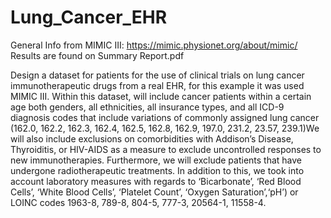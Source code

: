 # Lung_Cancer_EHR

General Info from MIMIC III: https://mimic.physionet.org/about/mimic/
Results are found on Summary Report.pdf

Design a dataset for patients for the use of clinical trials on lung cancer immunotherapeutic drugs from a real EHR, for this example it was used MIMIC III. Within this dataset,  will include cancer patients within a certain age both genders, all ethnicities, all insurance types, and all ICD-9 diagnosis codes that include variations of commonly assigned lung cancer (162.0, 162.2, 162.3, 162.4, 162.5, 162.8, 162.9, 197.0, 231.2, 23.57, 239.1)We will also include exclusions on comorbidities with Addison’s Disease, Thyroiditis, or HIV-AIDS as a measure to exclude uncontrolled responses to new immunotherapies. Furthermore, we will exclude patients that have undergone radiotherapeutic treatments. In addition to this, we took into account laboratory measures with regards to ‘Bicarbonate’, ‘Red Blood Cells’, ‘White Blood Cells’, ‘Platelet Count’, ‘Oxygen Saturation’,‘pH’) or LOINC codes 1963-8, 789-8, 804-5, 777-3, 20564-1,
11558-4.
 
